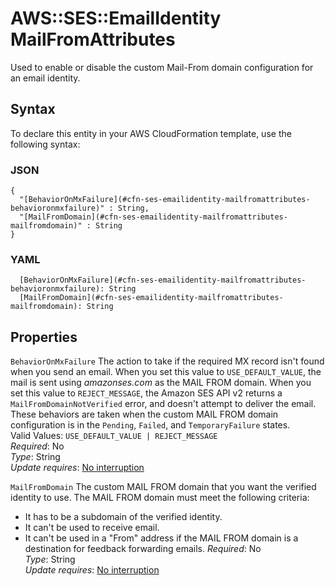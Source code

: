 # AWS::SES::EmailIdentity MailFromAttributes<a name="aws-properties-ses-emailidentity-mailfromattributes"></a>

Used to enable or disable the custom Mail\-From domain configuration for an email identity\.

## Syntax<a name="aws-properties-ses-emailidentity-mailfromattributes-syntax"></a>

To declare this entity in your AWS CloudFormation template, use the following syntax:

### JSON<a name="aws-properties-ses-emailidentity-mailfromattributes-syntax.json"></a>

```
{
  "[BehaviorOnMxFailure](#cfn-ses-emailidentity-mailfromattributes-behavioronmxfailure)" : String,
  "[MailFromDomain](#cfn-ses-emailidentity-mailfromattributes-mailfromdomain)" : String
}
```

### YAML<a name="aws-properties-ses-emailidentity-mailfromattributes-syntax.yaml"></a>

```
  [BehaviorOnMxFailure](#cfn-ses-emailidentity-mailfromattributes-behavioronmxfailure): String
  [MailFromDomain](#cfn-ses-emailidentity-mailfromattributes-mailfromdomain): String
```

## Properties<a name="aws-properties-ses-emailidentity-mailfromattributes-properties"></a>

`BehaviorOnMxFailure` <a name="cfn-ses-emailidentity-mailfromattributes-behavioronmxfailure"></a>
The action to take if the required MX record isn't found when you send an email\. When you set this value to `USE_DEFAULT_VALUE`, the mail is sent using _amazonses\.com_ as the MAIL FROM domain\. When you set this value to `REJECT_MESSAGE`, the Amazon SES API v2 returns a `MailFromDomainNotVerified` error, and doesn't attempt to deliver the email\.  
These behaviors are taken when the custom MAIL FROM domain configuration is in the `Pending`, `Failed`, and `TemporaryFailure` states\.  
Valid Values: `USE_DEFAULT_VALUE | REJECT_MESSAGE`  
_Required_: No  
_Type_: String  
_Update requires_: [No interruption](https://docs.aws.amazon.com/AWSCloudFormation/latest/UserGuide/using-cfn-updating-stacks-update-behaviors.html#update-no-interrupt)

`MailFromDomain` <a name="cfn-ses-emailidentity-mailfromattributes-mailfromdomain"></a>
The custom MAIL FROM domain that you want the verified identity to use\. The MAIL FROM domain must meet the following criteria:

- It has to be a subdomain of the verified identity\.
- It can't be used to receive email\.
- It can't be used in a "From" address if the MAIL FROM domain is a destination for feedback forwarding emails\.
  _Required_: No  
  _Type_: String  
  _Update requires_: [No interruption](https://docs.aws.amazon.com/AWSCloudFormation/latest/UserGuide/using-cfn-updating-stacks-update-behaviors.html#update-no-interrupt)
